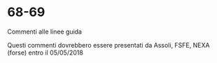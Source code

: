 # 68-69

Commenti alle linee guida

Questi commenti dovrebbero essere presentati da Assoli, FSFE, NEXA (forse) entro il 05/05/2018
